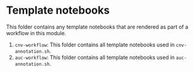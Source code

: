 # Template notebooks

This folder contains any template notebooks that are rendered as part of a workflow in this module.

1. `cnv-workflow`: This folder contains all template notebooks used in `cnv-annotation.sh`.
2. `auc-workflow`: This folder contains all template notebooks used in `auc-annotation.sh`.
